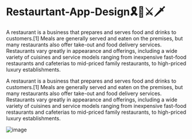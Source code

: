 # Restaurtant-App-Design🎗🏹⚔🗡

A restaurant is a business that prepares and serves food and drinks to customers.[1] Meals are generally served and eaten on the premises, but many restaurants also offer take-out and food delivery services. Restaurants vary greatly in appearance and offerings, including a wide variety of cuisines and service models ranging from inexpensive fast-food restaurants and cafeterias to mid-priced family restaurants, to high-priced luxury establishments.




A restaurant is a business that prepares and serves food and drinks to customers.[1] Meals are generally served and eaten on the premises, but many restaurants also offer take-out and food delivery services. Restaurants vary greatly in appearance and offerings, including a wide variety of cuisines and service models ranging from inexpensive fast-food restaurants and cafeterias to mid-priced family restaurants, to high-priced luxury establishments.




![image](https://user-images.githubusercontent.com/108079647/202862369-a142b2fe-fe43-4ef6-9b90-0680eb757fb2.png)
